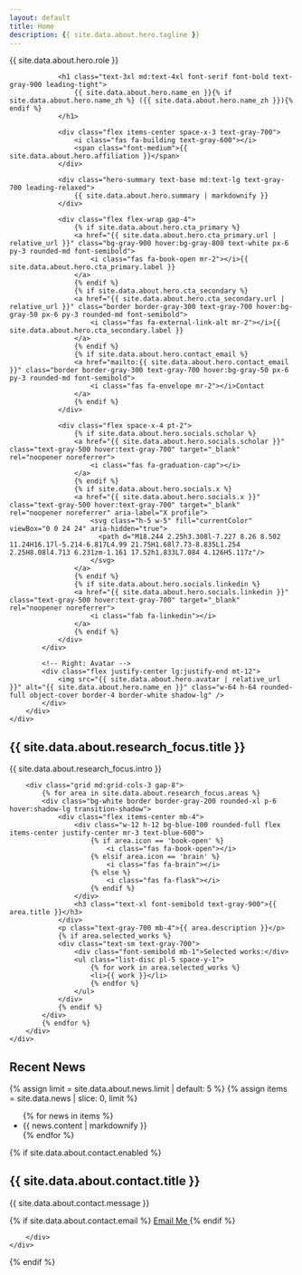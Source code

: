 ```yaml
---
layout: default
title: Home
description: {{ site.data.about.hero.tagline }}
---
```


<!-- Hero Section -->
<section class="py-16 px-8 bg-gray-50">
    <div class="max-w-5xl mx-auto">
        <div class="grid lg:grid-cols-3 gap-12 items-start">
            <!-- Left: Text spans 2 columns -->
            <div class="lg:col-span-2 space-y-6">
                <div class="flex items-center space-x-3 mb-2">
                    <i class="fas fa-user text-gray-600"></i>
                    <span class="text-gray-600 font-medium">{{ site.data.about.hero.role }}</span>
                </div>
                
                <h1 class="text-3xl md:text-4xl font-serif font-bold text-gray-900 leading-tight">
                    {{ site.data.about.hero.name_en }}{% if site.data.about.hero.name_zh %} ({{ site.data.about.hero.name_zh }}){% endif %}
                </h1>
                
                <div class="flex items-center space-x-3 text-gray-700">
                    <i class="fas fa-building text-gray-600"></i>
                    <span class="font-medium">{{ site.data.about.hero.affiliation }}</span>
                </div>
                
                <div class="hero-summary text-base md:text-lg text-gray-700 leading-relaxed">
                    {{ site.data.about.hero.summary | markdownify }}
                </div>
                
                <div class="flex flex-wrap gap-4">
                    {% if site.data.about.hero.cta_primary %}
                    <a href="{{ site.data.about.hero.cta_primary.url | relative_url }}" class="bg-gray-900 hover:bg-gray-800 text-white px-6 py-3 rounded-md font-semibold">
                        <i class="fas fa-book-open mr-2"></i>{{ site.data.about.hero.cta_primary.label }}
                    </a>
                    {% endif %}
                    {% if site.data.about.hero.cta_secondary %}
                    <a href="{{ site.data.about.hero.cta_secondary.url | relative_url }}" class="border border-gray-300 text-gray-700 hover:bg-gray-50 px-6 py-3 rounded-md font-semibold">
                        <i class="fas fa-external-link-alt mr-2"></i>{{ site.data.about.hero.cta_secondary.label }}
                    </a>
                    {% endif %}
                    {% if site.data.about.hero.contact_email %}
                    <a href="mailto:{{ site.data.about.hero.contact_email }}" class="border border-gray-300 text-gray-700 hover:bg-gray-50 px-6 py-3 rounded-md font-semibold">
                        <i class="fas fa-envelope mr-2"></i>Contact
                    </a>
                    {% endif %}
                </div>

                <div class="flex space-x-4 pt-2">
                    {% if site.data.about.hero.socials.scholar %}
                    <a href="{{ site.data.about.hero.socials.scholar }}" class="text-gray-500 hover:text-gray-700" target="_blank" rel="noopener noreferrer">
                        <i class="fas fa-graduation-cap"></i>
                    </a>
                    {% endif %}
                    {% if site.data.about.hero.socials.x %}
                    <a href="{{ site.data.about.hero.socials.x }}" class="text-gray-500 hover:text-gray-700" target="_blank" rel="noopener noreferrer" aria-label="X profile">
                        <svg class="h-5 w-5" fill="currentColor" viewBox="0 0 24 24" aria-hidden="true">
                          <path d="M18.244 2.25h3.308l-7.227 8.26 8.502 11.24H16.17l-5.214-6.817L4.99 21.75H1.68l7.73-8.835L1.254 2.25H8.08l4.713 6.231zm-1.161 17.52h1.833L7.084 4.126H5.117z"/>
                        </svg>
                    </a>
                    {% endif %}
                    {% if site.data.about.hero.socials.linkedin %}
                    <a href="{{ site.data.about.hero.socials.linkedin }}" class="text-gray-500 hover:text-gray-700" target="_blank" rel="noopener noreferrer">
                        <i class="fab fa-linkedin"></i>
                    </a>
                    {% endif %}
                </div>
            </div>

            <!-- Right: Avatar -->
            <div class="flex justify-center lg:justify-end mt-12">
                <img src="{{ site.data.about.hero.avatar | relative_url }}" alt="{{ site.data.about.hero.name_en }}" class="w-64 h-64 rounded-full object-cover border-4 border-white shadow-lg" />
            </div>
        </div>
    </div>
</section>

<!-- Research Focus Section -->
<section class="py-16 px-8 bg-white">
    <div class="max-w-6xl mx-auto">
        <div class="mb-12 text-center">
            <h2 class="text-3xl font-serif font-bold text-gray-900 mb-4">{{ site.data.about.research_focus.title }}</h2>
            <p class="text-lg text-gray-700 max-w-3xl mx-auto">
                {{ site.data.about.research_focus.intro }}
            </p>
        </div>

        <div class="grid md:grid-cols-3 gap-8">
            {% for area in site.data.about.research_focus.areas %}
            <div class="bg-white border border-gray-200 rounded-xl p-6 hover:shadow-lg transition-shadow">
                <div class="flex items-center mb-4">
                    <div class="w-12 h-12 bg-blue-100 rounded-full flex items-center justify-center mr-3 text-blue-600">
                        {% if area.icon == 'book-open' %}
                            <i class="fas fa-book-open"></i>
                        {% elsif area.icon == 'brain' %}
                            <i class="fas fa-brain"></i>
                        {% else %}
                            <i class="fas fa-flask"></i>
                        {% endif %}
                    </div>
                    <h3 class="text-xl font-semibold text-gray-900">{{ area.title }}</h3>
                </div>
                <p class="text-gray-700 mb-4">{{ area.description }}</p>
                {% if area.selected_works %}
                <div class="text-sm text-gray-700">
                    <div class="font-semibold mb-1">Selected works:</div>
                    <ul class="list-disc pl-5 space-y-1">
                        {% for work in area.selected_works %}
                        <li>{{ work }}</li>
                        {% endfor %}
                    </ul>
                </div>
                {% endif %}
            </div>
            {% endfor %}
        </div>
    </div>
</section>

<!-- Recent News Section -->
<section class="py-16 px-8 bg-gray-50">
    <div class="max-w-6xl mx-auto">
        <div class="mb-12 text-center">
            <h2 class="text-3xl font-serif font-bold text-gray-900 mb-4">Recent News</h2>
        </div>
        {% assign limit = site.data.about.news.limit | default: 5 %}
        {% assign items = site.data.news | slice: 0, limit %}
        <ul class="space-y-3">
            {% for news in items %}
            <li class="flex items-start">
                <i class="fas fa-circle-check text-blue-600 mr-3 mt-1"></i>
                <div class="news-content text-gray-700 text-base md:text-lg">{{ news.content | markdownify }}</div>
            </li>
            {% endfor %}
        </ul>
    </div>
</section>

{% if site.data.about.contact.enabled %}
<!-- Contact Section -->
<section class="py-16 px-8 bg-white">
    <div class="max-w-4xl mx-auto text-center">
        <h2 class="text-3xl font-serif font-bold text-gray-900 mb-8">{{ site.data.about.contact.title }}</h2>
        <p class="text-lg text-gray-700 mb-8">
            {{ site.data.about.contact.message }}
        </p>
        <div class="flex flex-col sm:flex-row gap-4 justify-center">
            {% if site.data.about.contact.email %}
            <a href="mailto:{{ site.data.about.contact.email }}" class="bg-blue-600 text-white px-8 py-3 rounded-lg hover:bg-blue-700 transition-colors font-semibold">
                <i class="fas fa-envelope mr-2"></i>Email Me
            </a>
            {% endif %}
            
        </div>
    </div>
</section>
{% endif %}
